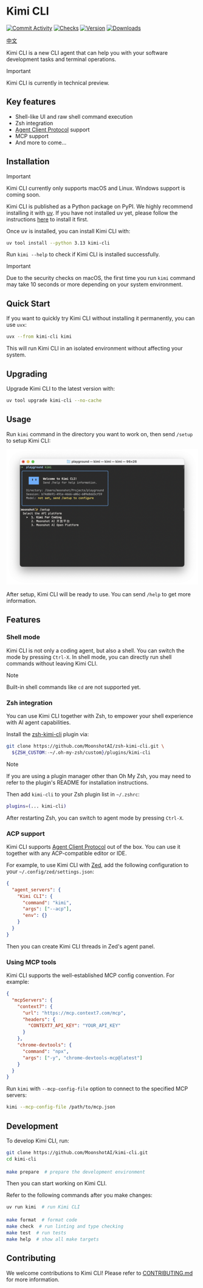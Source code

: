 # Kimi CLI

[![Commit Activity](https://img.shields.io/github/commit-activity/w/MoonshotAI/kimi-cli)](https://github.com/MoonshotAI/kimi-cli/graphs/commit-activity)
[![Checks](https://img.shields.io/github/check-runs/MoonshotAI/kimi-cli/main)](https://github.com/MoonshotAI/kimi-cli/actions)
[![Version](https://img.shields.io/pypi/v/kimi-cli)](https://pypi.org/project/kimi-cli/)
[![Downloads](https://img.shields.io/pypi/dw/kimi-cli)](https://pypistats.org/packages/kimi-cli)

[中文](https://www.kimi.com/coding/docs/kimi-cli.html)

Kimi CLI is a new CLI agent that can help you with your software development tasks and terminal operations.

> [!IMPORTANT]
> Kimi CLI is currently in technical preview.

## Key features

- Shell-like UI and raw shell command execution
- Zsh integration
- [Agent Client Protocol] support
- MCP support
- And more to come...

[Agent Client Protocol]: https://github.com/agentclientprotocol/agent-client-protocol

## Installation

> [!IMPORTANT]
> Kimi CLI currently only supports macOS and Linux. Windows support is coming soon.

Kimi CLI is published as a Python package on PyPI. We highly recommend installing it with [uv](https://docs.astral.sh/uv/). If you have not installed uv yet, please follow the instructions [here](https://docs.astral.sh/uv/getting-started/installation/) to install it first.

Once uv is installed, you can install Kimi CLI with:

```sh
uv tool install --python 3.13 kimi-cli
```

Run `kimi --help` to check if Kimi CLI is installed successfully.

> [!IMPORTANT]
> Due to the security checks on macOS, the first time you run `kimi` command may take 10 seconds or more depending on your system environment.

## Quick Start

If you want to quickly try Kimi CLI without installing it permanently, you can use `uvx`:

```sh
uvx --from kimi-cli kimi
```

This will run Kimi CLI in an isolated environment without affecting your system.

## Upgrading

Upgrade Kimi CLI to the latest version with:

```sh
uv tool upgrade kimi-cli --no-cache
```

## Usage

Run `kimi` command in the directory you want to work on, then send `/setup` to setup Kimi CLI:

![](./docs/images/setup.png)

After setup, Kimi CLI will be ready to use. You can send `/help` to get more information.

## Features

### Shell mode

Kimi CLI is not only a coding agent, but also a shell. You can switch the mode by pressing `Ctrl-X`. In shell mode, you can directly run shell commands without leaving Kimi CLI.

> [!NOTE]
> Built-in shell commands like `cd` are not supported yet.

### Zsh integration

You can use Kimi CLI together with Zsh, to empower your shell experience with AI agent capabilities.

Install the [zsh-kimi-cli](https://github.com/MoonshotAI/zsh-kimi-cli) plugin via:

```sh
git clone https://github.com/MoonshotAI/zsh-kimi-cli.git \
  ${ZSH_CUSTOM:-~/.oh-my-zsh/custom}/plugins/kimi-cli
```

> [!NOTE]
> If you are using a plugin manager other than Oh My Zsh, you may need to refer to the plugin's README for installation instructions.

Then add `kimi-cli` to your Zsh plugin list in `~/.zshrc`:

```sh
plugins=(... kimi-cli)
```

After restarting Zsh, you can switch to agent mode by pressing `Ctrl-X`.

### ACP support

Kimi CLI supports [Agent Client Protocol] out of the box. You can use it together with any ACP-compatible editor or IDE.

For example, to use Kimi CLI with [Zed](https://zed.dev/), add the following configuration to your `~/.config/zed/settings.json`:

```json
{
  "agent_servers": {
    "Kimi CLI": {
      "command": "kimi",
      "args": ["--acp"],
      "env": {}
    }
  }
}
```

Then you can create Kimi CLI threads in Zed's agent panel.

### Using MCP tools

Kimi CLI supports the well-established MCP config convention. For example:

```json
{
  "mcpServers": {
    "context7": {
      "url": "https://mcp.context7.com/mcp",
      "headers": {
        "CONTEXT7_API_KEY": "YOUR_API_KEY"
      }
    },
    "chrome-devtools": {
      "command": "npx",
      "args": ["-y", "chrome-devtools-mcp@latest"]
    }
  }
}
```

Run `kimi` with `--mcp-config-file` option to connect to the specified MCP servers:

```sh
kimi --mcp-config-file /path/to/mcp.json
```

## Development

To develop Kimi CLI, run:

```sh
git clone https://github.com/MoonshotAI/kimi-cli.git
cd kimi-cli

make prepare  # prepare the development environment
```

Then you can start working on Kimi CLI.

Refer to the following commands after you make changes:

```sh
uv run kimi  # run Kimi CLI

make format  # format code
make check  # run linting and type checking
make test  # run tests
make help  # show all make targets
```

## Contributing

We welcome contributions to Kimi CLI! Please refer to [CONTRIBUTING.md](./CONTRIBUTING.md) for more information.
